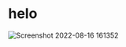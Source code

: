 # helo
![Screenshot 2022-08-16 161352](https://user-images.githubusercontent.com/91867176/184861267-30d04ebd-f506-4438-ad34-ca66313ba83b.png)
